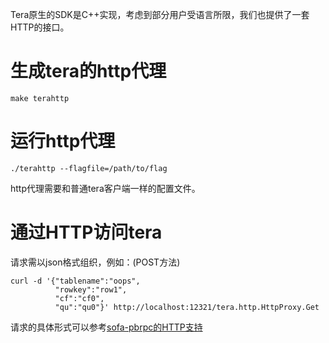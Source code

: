 Tera原生的SDK是C++实现，考虑到部分用户受语言所限，我们也提供了一套HTTP的接口。

# 生成tera的http代理

```
make terahttp
```

# 运行http代理

```
./terahttp --flagfile=/path/to/flag
```
http代理需要和普通tera客户端一样的配置文件。

# 通过HTTP访问tera

请求需以json格式组织，例如：(POST方法)

```
curl -d '{"tablename":"oops",
          "rowkey":"row1",
          "cf":"cf0",
          "qu":"qu0"}' http://localhost:12321/tera.http.HttpProxy.Get
```

请求的具体形式可以参考[sofa-pbrpc的HTTP支持](https://github.com/baidu/sofa-pbrpc/wiki/%E9%AB%98%E7%BA%A7%E4%BD%BF%E7%94%A8)
